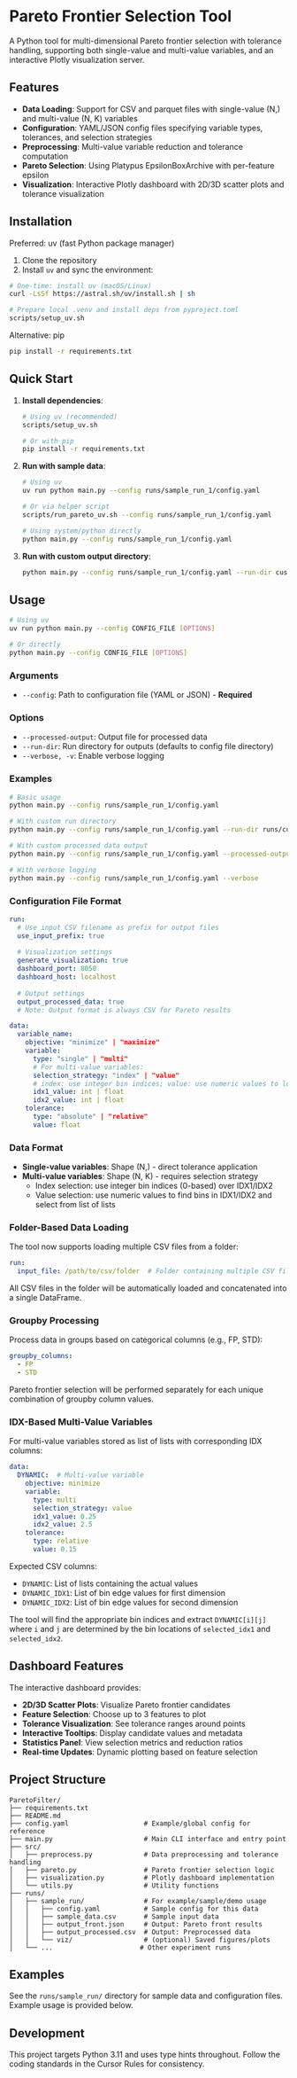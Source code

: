# Pareto Frontier Selection Tool

A Python tool for multi-dimensional Pareto frontier selection with tolerance handling, supporting both single-value and multi-value variables, and an interactive Plotly visualization server.

## Features

- **Data Loading**: Support for CSV and parquet files with single-value (N,) and multi-value (N, K) variables
- **Configuration**: YAML/JSON config files specifying variable types, tolerances, and selection strategies
- **Preprocessing**: Multi-value variable reduction and tolerance computation
- **Pareto Selection**: Using Platypus EpsilonBoxArchive with per-feature epsilon
- **Visualization**: Interactive Plotly dashboard with 2D/3D scatter plots and tolerance visualization

## Installation

Preferred: uv (fast Python package manager)

1. Clone the repository
2. Install `uv` and sync the environment:
```bash
# One-time: install uv (macOS/Linux)
curl -LsSf https://astral.sh/uv/install.sh | sh

# Prepare local .venv and install deps from pyproject.toml
scripts/setup_uv.sh
```

Alternative: pip

```bash
pip install -r requirements.txt
```

## Quick Start

1. **Install dependencies**:
   ```bash
   # Using uv (recommended)
   scripts/setup_uv.sh

   # Or with pip
   pip install -r requirements.txt
   ```

2. **Run with sample data**:
   ```bash
   # Using uv
   uv run python main.py --config runs/sample_run_1/config.yaml

   # Or via helper script
   scripts/run_pareto_uv.sh --config runs/sample_run_1/config.yaml

   # Using system/python directly
   python main.py --config runs/sample_run_1/config.yaml
   ```

3. **Run with custom output directory**:
   ```bash
   python main.py --config runs/sample_run_1/config.yaml --run-dir custom_output_dir
   ```

## Usage

```bash
# Using uv
uv run python main.py --config CONFIG_FILE [OPTIONS]

# Or directly
python main.py --config CONFIG_FILE [OPTIONS]
```

### Arguments

- `--config`: Path to configuration file (YAML or JSON) - **Required**

### Options

- `--processed-output`: Output file for processed data
- `--run-dir`: Run directory for outputs (defaults to config file directory)
- `--verbose, -v`: Enable verbose logging

### Examples

```bash
# Basic usage
python main.py --config runs/sample_run_1/config.yaml

# With custom run directory
python main.py --config runs/sample_run_1/config.yaml --run-dir runs/custom_run

# With custom processed data output
python main.py --config runs/sample_run_1/config.yaml --processed-output my_processed.csv

# With verbose logging
python main.py --config runs/sample_run_1/config.yaml --verbose
```

### Configuration File Format

```yaml
run:
  # Use input CSV filename as prefix for output files
  use_input_prefix: true
  
  # Visualization settings
  generate_visualization: true
  dashboard_port: 8050
  dashboard_host: localhost
  
  # Output settings
  output_processed_data: true
  # Note: Output format is always CSV for Pareto results

data:
  variable_name:
    objective: "minimize" | "maximize"
    variable:
      type: "single" | "multi"
      # For multi-value variables:
      selection_strategy: "index" | "value"
      # index: use integer bin indices; value: use numeric values to locate bins
      idx1_value: int | float
      idx2_value: int | float
    tolerance:
      type: "absolute" | "relative"
      value: float
```

### Data Format

- **Single-value variables**: Shape (N,) - direct tolerance application
- **Multi-value variables**: Shape (N, K) - requires selection strategy
  - Index selection: use integer bin indices (0-based) over IDX1/IDX2
  - Value selection: use numeric values to find bins in IDX1/IDX2 and select from list of lists

### Folder-Based Data Loading

The tool now supports loading multiple CSV files from a folder:

```yaml
run:
  input_file: /path/to/csv/folder  # Folder containing multiple CSV files
```

All CSV files in the folder will be automatically loaded and concatenated into a single DataFrame.

### Groupby Processing

Process data in groups based on categorical columns (e.g., FP, STD):

```yaml
groupby_columns:
  - FP
  - STD
```

Pareto frontier selection will be performed separately for each unique combination of groupby column values.

### IDX-Based Multi-Value Variables

For multi-value variables stored as list of lists with corresponding IDX columns:

```yaml
data:
  DYNAMIC:  # Multi-value variable
    objective: minimize
    variable:
      type: multi
      selection_strategy: value
      idx1_value: 0.25
      idx2_value: 2.5
    tolerance:
      type: relative
      value: 0.15
```

Expected CSV columns:
- `DYNAMIC`: List of lists containing the actual values
- `DYNAMIC_IDX1`: List of bin edge values for first dimension
- `DYNAMIC_IDX2`: List of bin edge values for second dimension

The tool will find the appropriate bin indices and extract `DYNAMIC[i][j]` where `i` and `j` are determined by the bin locations of `selected_idx1` and `selected_idx2`.

## Dashboard Features

The interactive dashboard provides:
- **2D/3D Scatter Plots**: Visualize Pareto frontier candidates
- **Feature Selection**: Choose up to 3 features to plot
- **Tolerance Visualization**: See tolerance ranges around points
- **Interactive Tooltips**: Display candidate values and metadata
- **Statistics Panel**: View selection metrics and reduction ratios
- **Real-time Updates**: Dynamic plotting based on feature selection

## Project Structure

```
ParetoFilter/
├── requirements.txt
├── README.md
├── config.yaml                   # Example/global config for reference
├── main.py                       # Main CLI interface and entry point
├── src/
│   ├── preprocess.py             # Data preprocessing and tolerance handling
│   ├── pareto.py                 # Pareto frontier selection logic
│   ├── visualization.py          # Plotly dashboard implementation
│   └── utils.py                  # Utility functions
├── runs/
│   ├── sample_run/               # For example/sample/demo usage
│   │   ├── config.yaml           # Sample config for this data
│   │   ├── sample_data.csv       # Sample input data
│   │   ├── output_front.json     # Output: Pareto front results
│   │   ├── output_processed.csv  # Output: Preprocessed data
│   │   └── viz/                  # (optional) Saved figures/plots
│   └── ...                      # Other experiment runs
```

## Examples

See the `runs/sample_run/` directory for sample data and configuration files. Example usage is provided below.

## Development

This project targets Python 3.11 and uses type hints throughout. Follow the coding standards in the Cursor Rules for consistency. 